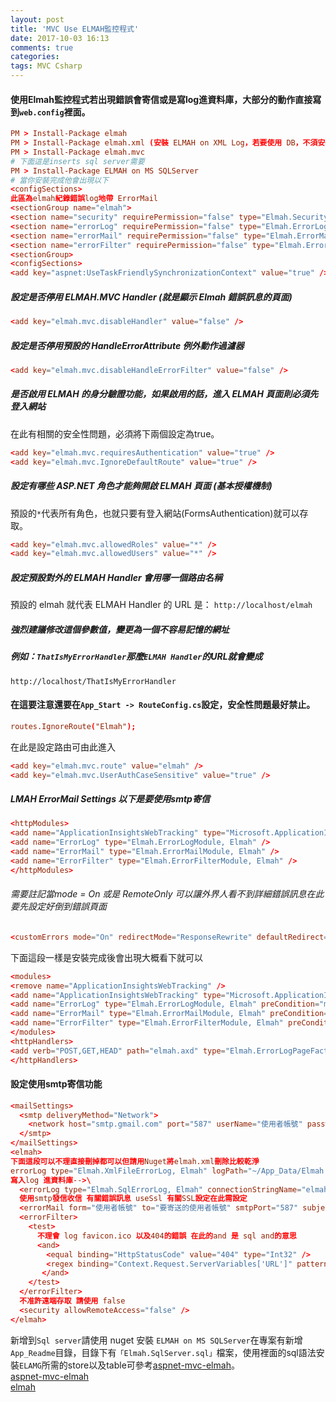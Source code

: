 ```yaml
---
layout: post
title: 'MVC Use ELMAH監控程式'
date: 2017-10-03 16:13
comments: true
categories:
tags: MVC Csharp
---
```

#### 使用Elmah監控程式若出現錯誤會寄信或是寫log進資料庫，大部分的動作直接寫到`web.config`裡面。
```conf
PM > Install-Package elmah
PM > Install-Package elmah.xml (安裝 ELMAH on XML Log，若要使用 DB，不須安裝這個)
PM > Install-Package elmah.mvc
# 下面這是inserts sql server需要
PM > Install-Package ELMAH on MS SQLServer
# 當你安裝完成他會出現以下
<configSections>
此區為elmah紀錄錯誤log地帶 ErrorMail
<sectionGroup name="elmah">
<section name="security" requirePermission="false" type="Elmah.SecuritySectionHandler, Elmah" />
<section name="errorLog" requirePermission="false" type="Elmah.ErrorLogSectionHandler, Elmah" />
<section name="errorMail" requirePermission="false" type="Elmah.ErrorMailSectionHandler, Elmah" />
<section name="errorFilter" requirePermission="false" type="Elmah.ErrorFilterSectionHandler, Elmah" />
<sectionGroup>
<configSections>
<add key="aspnet:UseTaskFriendlySynchronizationContext" value="true" />
```
##### 設定是否停用 ELMAH.MVC Handler (就是顯示 Elmah 錯誤訊息的頁面)
```conf
<add key="elmah.mvc.disableHandler" value="false" />
```
##### 設定是否停用預設的 HandleErrorAttribute 例外動作過濾器
```conf
<add key="elmah.mvc.disableHandleErrorFilter" value="false" />
```
##### 是否啟用 ELMAH 的身分驗證功能，如果啟用的話，進入 ELMAH 頁面則必須先登入網站
在此有相關的安全性問題，必須將下兩個設定為true。
```conf
<add key="elmah.mvc.requiresAuthentication" value="true" />
<add key="elmah.mvc.IgnoreDefaultRoute" value="true" />
```
##### 設定有哪些 ASP.NET 角色才能夠開啟 ELMAH 頁面 (基本授權機制)
預設的`*`代表所有角色，也就只要有登入網站(FormsAuthentication)就可以存取。
```conf
<add key="elmah.mvc.allowedRoles" value="*" />
<add key="elmah.mvc.allowedUsers" value="*" />
```
##### 設定預設對外的 ELMAH Handler 會用哪一個路由名稱
預設的 elmah 就代表 ELMAH Handler 的 URL 是：
`http://localhost/elmah`
##### 強烈建議修改這個參數值，變更為一個不容易記憶的網址
##### 例如：`ThatIsMyErrorHandler`那麼`ELMAH Handler`的URL就會變成
`http://localhost/ThatIsMyErrorHandler`
#### 在這要注意還要在`App_Start -> RouteConfig.cs`設定，安全性問題最好禁止。
```conf
routes.IgnoreRoute("Elmah");
```
在此是設定路由可由此進入
```conf
<add key="elmah.mvc.route" value="elmah" />
<add key="elmah.mvc.UserAuthCaseSensitive" value="true" />
```
##### LMAH ErrorMail Settings 以下是要使用smtp寄信
```conf
<httpModules>
<add name="ApplicationInsightsWebTracking" type="Microsoft.ApplicationInsights.Web.ApplicationInsightsHttpModule, Microsoft.AI.Web" />
<add name="ErrorLog" type="Elmah.ErrorLogModule, Elmah" />
<add name="ErrorMail" type="Elmah.ErrorMailModule, Elmah" />
<add name="ErrorFilter" type="Elmah.ErrorFilterModule, Elmah" />
</httpModules>
```
###### 需要註記當mode = On 或是 RemoteOnly 可以讓外界人看不到詳細錯誤訊息在此要先設定好倒到錯誤頁面
```conf
<customErrors mode="On" redirectMode="ResponseRewrite" defaultRedirect="~\Views\Shared\Error.cshtml" />
```
下面這段一樣是安裝完成後會出現大概看下就可以
```conf
<modules>
<remove name="ApplicationInsightsWebTracking" />
<add name="ApplicationInsightsWebTracking" type="Microsoft.ApplicationInsights.Web.ApplicationInsightsHttpModule, Microsoft.AI.Web" preCondition="managedHandler" />
<add name="ErrorLog" type="Elmah.ErrorLogModule, Elmah" preCondition="managedHandler" />
<add name="ErrorMail" type="Elmah.ErrorMailModule, Elmah" preCondition="managedHandler" />
<add name="ErrorFilter" type="Elmah.ErrorFilterModule, Elmah" preCondition="managedHandler" />
</modules>
<httpHandlers>
<add verb="POST,GET,HEAD" path="elmah.axd" type="Elmah.ErrorLogPageFactory, Elmah" />
</httpHandlers>
```
#### 設定使用smtp寄信功能
```conf
<mailSettings>
  <smtp deliveryMethod="Network">
    <network host="smtp.gmail.com" port="587" userName="使用者帳號" password="使用者帳號密碼" />
  </smtp>
</mailSettings>
<elmah>
下面這段可以不理直接刪掉都可以但請用Nuget將elmah.xml刪除比較乾淨
errorLog type="Elmah.XmlFileErrorLog, Elmah" logPath="~/App_Data/Elmah.Errors" />
寫入log 進資料庫-->\
  <errorLog type="Elmah.SqlErrorLog, Elmah" connectionStringName="elmah-sqlserver" />
  使用smtp發信收信 有關錯誤訊息 useSsl 有關SSL設定在此需設定
  <errorMail form="使用者帳號" to="要寄送的使用者帳號" smtpPort="587" subject="ELMAH- Error" async="true" useSsl="true" />
  <errorFilter>
    <test>
      不理會 log favicon.ico 以及404的錯誤 在此的and 是 sql and的意思
      <and>
        <equal binding="HttpStatusCode" value="404" type="Int32" />
        <regex binding="Context.Request.ServerVariables['URL']" pattern="/favicon\.ico(\z|\?)" />
       </and>
    </test>
  </errorFilter>
  不准許遠端存取 請使用 false
  <security allowRemoteAccess="false" />
</elmah>
```
新增到`Sql server`請使用 nuget 安裝 `ELMAH on MS SQLServer`在專案有新增`App_Readme`目錄，目錄下有`「Elmah.SqlServer.sql」`檔案，使用裡面的sql語法安裝`ELAMG`所需的store以及table可參考[aspnet-mvc-elmah](http://kevintsengtw.blogspot.tw/2011/10/aspnet-mvc-elmah-4.html)。<br>
[aspnet-mvc-elmah](http://kevintsengtw.blogspot.tw/2011/10/aspnet-mvc-elmah-3.html)<br>
[elmah](https://jeffprogrammer.wordpress.com/2015/12/05/asp-net-mvc-%E7%9B%A3%E6%8E%A7%E7%B3%BB%E7%B5%B1%E5%81%A5%E5%BA%B7-elmah-%E4%BD%BF%E7%94%A8%E7%B4%80%E9%8C%84/)
